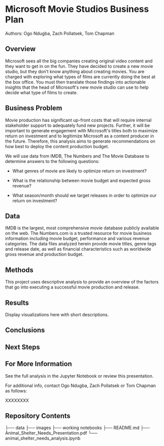 # Microsoft Movie Studios Business Plan
Authors: Ogo Ndugba, Zach Pollatsek, Tom Chapman

## Overview
Microsoft sees all the big companies creating original video content and they want to get in on the fun. They have decided to create a new movie studio, but they don’t know anything about creating movies. You are charged with exploring what types of films are currently doing the best at the box office. You must then translate those findings into actionable insights that the head of Microsoft's new movie studio can use to help decide what type of films to create.

## Business Problem
Movie production has significant up-front costs that will require internal stakeholder support to adequately fund new projects. Further, it will be important to generate engagement with Microsoft's titles both to maximize return on investment and to legitimize Microsoft as a content producer in the future. Therefore, this analysis aims to generate recommendations on how best to deploy the content production budget. 

We will use data from IMDB, The Numbers and The Movie Database to determine answers to the following questions:

- What genres of movie are likely to optimize return on investment?

- What is the relationship between movie budget and expected gross revenue? 

- What season/month should we target releases in order to optimize our return on investment?


## Data

IMDB is the largest, most comprehensive movie database publicly available on the web. The Numbers.com is a trusted resource for movie business information including movie budget, performance and various revenue categories. The data files analyzed herein provide movie titles, genre tags and release date, as well as financial characteristics such as worldwide gross revenue and production budget.

## Methods

This project uses descriptive analysis to provide an overview of the factors that go into executing a successful movie production and release. 

## Results

Display visualizations here with short descriptions.

## Conclusions



## Next Steps




## For More Information

See the full analysis in the Jupyter Notebook or review this presentation.

For additional info, contact Ogo Ndugba, Zach Pollatsek or Tom Chapman as follows:

XXXXXXXX

## Repository Contents

├── data
├── images
├── working notebooks
├── README.md
├── Animal_Shelter_Needs_Presentation.pdf
└── animal_shelter_needs_analysis.ipynb